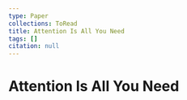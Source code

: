 ```yaml
---
type: Paper
collections: ToRead
title: Attention Is All You Need
tags: []
citation: null
---
```


# Attention Is All You Need



